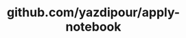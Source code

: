---
layout: post
title: github.com/yazdipour/apply-notebook
categories: link
tags: [انگلیسی, برنامه‌نویسی]
---